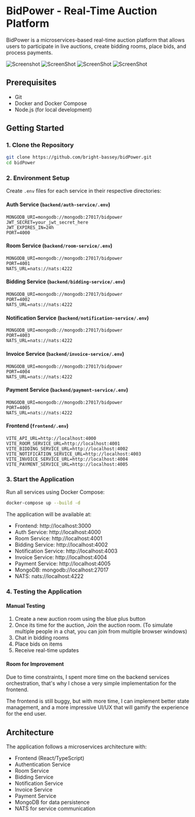 # BidPower - Real-Time Auction Platform

BidPower is a microservices-based real-time auction platform that allows users to participate in live auctions, create bidding rooms,  place bids, and process payments.

![Screenshot](https://drive.google.com/file/d/1i2HxOIcHuSz9nJvsIoxsi4CWR-3R7JCa/view?usp=sharing)
![ScreenShot](https://drive.google.com/file/d/1NVrgnesrJTFqT_HcTR50onoIRLoFiMhP/view?usp=sharing)
![ScreenShot](https://drive.google.com/file/d/1v0t4XhneFzBtxK5DSdBSqABS-uevb9We/view?usp=sharing)
![ScreenShot](https://drive.google.com/file/d/1GGfPItlFkexfvUskzYA9D3l-JLMTzZiO/view?usp=sharing)

## Prerequisites

- Git
- Docker and Docker Compose
- Node.js (for local development)

## Getting Started

### 1. Clone the Repository

```bash
git clone https://github.com/bright-bassey/bidPower.git
cd bidPower
```

### 2. Environment Setup

Create `.env` files for each service in their respective directories:

#### Auth Service (`backend/auth-service/.env`)

```env
MONGODB_URI=mongodb://mongodb:27017/bidpower
JWT_SECRET=your_jwt_secret_here
JWT_EXPIRES_IN=24h
PORT=4000
```

#### Room Service (`backend/room-service/.env`)

```env
MONGODB_URI=mongodb://mongodb:27017/bidpower
PORT=4001
NATS_URL=nats://nats:4222
```

#### Bidding Service (`backend/bidding-service/.env`)

```env
MONGODB_URI=mongodb://mongodb:27017/bidpower
PORT=4002
NATS_URL=nats://nats:4222
```

#### Notification Service (`backend/notification-service/.env`)

```env
MONGODB_URI=mongodb://mongodb:27017/bidpower
PORT=4003
NATS_URL=nats://nats:4222
```

#### Invoice Service (`backend/invoice-service/.env`)

```env
MONGODB_URI=mongodb://mongodb:27017/bidpower
PORT=4004
NATS_URL=nats://nats:4222
```

#### Payment Service (`backend/payment-service/.env`)

```env
MONGODB_URI=mongodb://mongodb:27017/bidpower
PORT=4005
NATS_URL=nats://nats:4222
```

#### Frontend (`frontend/.env`)

```env
VITE_API_URL=http://localhost:4000
VITE_ROOM_SERVICE_URL=http://localhost:4001
VITE_BIDDING_SERVICE_URL=http://localhost:4002
VITE_NOTIFICATION_SERVICE_URL=http://localhost:4003
VITE_INVOICE_SERVICE_URL=http://localhost:4004
VITE_PAYMENT_SERVICE_URL=http://localhost:4005
```

### 3. Start the Application

Run all services using Docker Compose:

```bash
docker-compose up --build -d
```

The application will be available at:

- Frontend: http://localhost:3000
- Auth Service: http://localhost:4000
- Room Service: http://localhost:4001
- Bidding Service: http://localhost:4002
- Notification Service: http://localhost:4003
- Invoice Service: http://localhost:4004
- Payment Service: http://localhost:4005
- MongoDB: mongodb://localhost:27017
- NATS: nats://localhost:4222

### 4. Testing the Application

#### Manual Testing


1. Create a new auction room using the blue plus button
2. Once its time for the auction, Join the  auction room. (To simulate multiple people in a chat, you can join from multiple browser windows)
3. Chat in bidding rooms
4. Place bids on items
5. Receive real-time updates

#### Room for Improvement
Due to time constraints, I spent more time on the backend services orchestration, that's why I chose a very simple implementation for the frontend.

The frontend is still buggy, but with more time, I can implement better state management, and a more impressive UI/UX that will gamify the experience for the end user.








## Architecture

The application follows a microservices architecture with:

- Frontend (React/TypeScript)
- Authentication Service
- Room Service
- Bidding Service
- Notification Service
- Invoice Service
- Payment Service
- MongoDB for data persistence
- NATS for service communication

